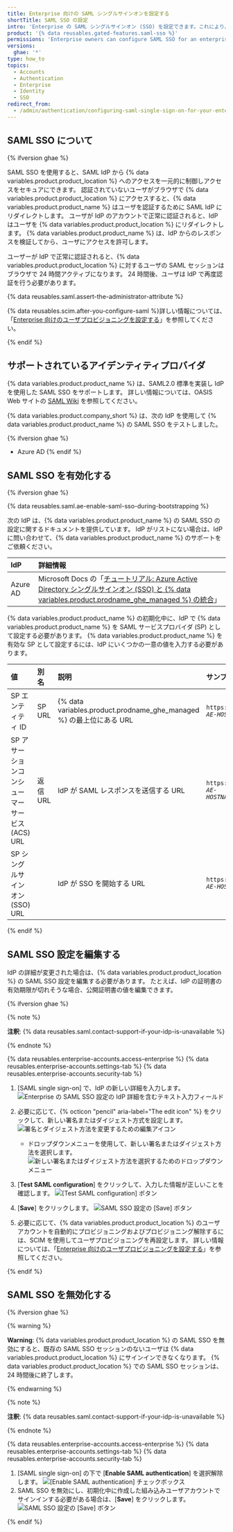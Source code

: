 ```yaml
---
title: Enterprise 向けの SAML シングルサインオンを設定する
shortTitle: SAML SSO の設定
intro: 'Enterprise の SAML シングルサインオン (SSO) を設定できます。これにより、アイデンティティプロバイダ (IdP) を使用して {% data variables.product.product_location %} の認証を一元的に制御できます。'
product: '{% data reusables.gated-features.saml-sso %}'
permissions: 'Enterprise owners can configure SAML SSO for an enterprise on {% data variables.product.product_name %}.'
versions:
  ghae: '*'
type: how_to
topics:
  - Accounts
  - Authentication
  - Enterprise
  - Identity
  - SSO
redirect_from:
  - /admin/authentication/configuring-saml-single-sign-on-for-your-enterprise
---
```


## SAML SSO について

{% ifversion ghae %}

SAML SSO を使用すると、SAML IdP から {% data variables.product.product_location %} へのアクセスを一元的に制御しアクセスをセキュアにできます。 認証されていないユーザがブラウザで {% data variables.product.product_location %} にアクセスすると、{% data variables.product.product_name %} はユーザを認証するために SAML IdP にリダイレクトします。 ユーザが IdP のアカウントで正常に認証されると、IdP はユーザを {% data variables.product.product_location %} にリダイレクトします。 {% data variables.product.product_name %} は、IdP からのレスポンスを検証してから、ユーザにアクセスを許可します。

ユーザーが IdP で正常に認証されると、{% data variables.product.product_location %} に対するユーザの SAML セッションはブラウザで 24 時間アクティブになります。 24 時間後、ユーザは IdP で再度認証を行う必要があります。

{% data reusables.saml.assert-the-administrator-attribute %}

{% data reusables.scim.after-you-configure-saml %}詳しい情報については、「[Enterprise 向けのユーザプロビジョニングを設定する](/admin/authentication/configuring-user-provisioning-for-your-enterprise)」を参照してください。

{% endif %}

## サポートされているアイデンティティプロバイダ

{% data variables.product.product_name %} は、SAML2.0 標準を実装し IdP を使用した SAML SSO をサポートします。 詳しい情報については、OASIS Web サイトの [SAML Wiki](https://wiki.oasis-open.org/security) を参照してください。

{% data variables.product.company_short %} は、次の IdP を使用して {% data variables.product.product_name %} の SAML SSO をテストしました。

{% ifversion ghae %}
- Azure AD
{% endif %}

## SAML SSO を有効化する

{% ifversion ghae %}

{% data reusables.saml.ae-enable-saml-sso-during-bootstrapping %}

次の IdP は、{% data variables.product.product_name %} の SAML SSO の設定に関するドキュメントを提供しています。 IdP がリストにない場合は、IdP に問い合わせて、{% data variables.product.product_name %} のサポートをご依頼ください。

 | IdP      | 詳細情報                                                                                                                                                                                                          |
 |:-------- |:------------------------------------------------------------------------------------------------------------------------------------------------------------------------------------------------------------- |
 | Azure AD | Microsoft Docs の「[チュートリアル: Azure Active Directory シングルサインオン (SSO) と {% data variables.product.prodname_ghe_managed %} の統合](https://docs.microsoft.com/azure/active-directory/saas-apps/github-ae-tutorial)」 |

{% data variables.product.product_name %} の初期化中に、IdP で {% data variables.product.product_name %} を SAML サービスプロバイダ (SP) として設定する必要があります。 {% data variables.product.product_name %} を有効な SP として設定するには、IdP にいくつかの一意の値を入力する必要があります。

| 値                              | 別名     | 説明                                                              | サンプル                      |
|:------------------------------ |:------ |:--------------------------------------------------------------- |:------------------------- |
| SP エンティティ ID                   | SP URL | {% data variables.product.prodname_ghe_managed %} の最上位にある URL | <code>https://<em>YOUR-GITHUB-AE-HOSTNAME</em></code> |
| SP アサーションコンシューマーサービス (ACS) URL | 返信 URL | IdP が SAML レスポンスを送信する URL                                       | <code>https://<em>YOUR-GITHUB-AE-HOSTNAME</em>/saml/consume</code> |
| SP シングルサインオン (SSO) URL         |        | IdP が SSO を開始する URL                                             | <code>https://<em>YOUR-GITHUB-AE-HOSTNAME</em>/sso</code> |

{% endif %}

## SAML SSO 設定を編集する

IdP の詳細が変更された場合は、{% data variables.product.product_location %} の SAML SSO 設定を編集する必要があります。 たとえば、IdP の証明書の有効期限が切れそうな場合、公開証明書の値を編集できます。

{% ifversion ghae %}

{% note %}

**注釈**: {% data reusables.saml.contact-support-if-your-idp-is-unavailable %}

{% endnote %}

{% data reusables.enterprise-accounts.access-enterprise %}
{% data reusables.enterprise-accounts.settings-tab %}
{% data reusables.enterprise-accounts.security-tab %}
1. [SAML single sign-on] で、IdP の新しい詳細を入力します。 ![Enterprise の SAML SSO 設定の IdP 詳細を含むテキスト入力フィールド](/assets/images/help/saml/ae-edit-idp-details.png)
1. 必要に応じて、{% octicon "pencil" aria-label="The edit icon" %} をクリックして、新しい署名またはダイジェスト方式を設定します。 ![署名とダイジェスト方法を変更するための編集アイコン](/assets/images/help/saml/ae-edit-idp-details-edit-signature-and-digest.png)

    - ドロップダウンメニューを使用して、新しい署名またはダイジェスト方法を選択します。 ![新しい署名またはダイジェスト方法を選択するためのドロップダウンメニュー](/assets/images/help/saml/ae-edit-idp-details-edit-signature-and-digest-drop-down-menus.png)
1. [**Test SAML configuration**] をクリックして、入力した情報が正しいことを確認します。 ![[Test SAML configuration] ボタン](/assets/images/help/saml/ae-edit-idp-details-test-saml-configuration.png)
1. [**Save**] をクリックします。 ![SAML SSO 設定の [Save] ボタン](/assets/images/help/saml/ae-edit-idp-details-save.png)
1. 必要に応じて、{% data variables.product.product_location %} のユーザアカウントを自動的にプロビジョニングおよびプロビジョニング解除するには、SCIM を使用してユーザプロビジョニングを再設定します。 詳しい情報については、「[Enterprise 向けのユーザプロビジョニングを設定する](/admin/authentication/configuring-user-provisioning-for-your-enterprise)」を参照してください。

{% endif %}

## SAML SSO を無効化する

{% ifversion ghae %}

{% warning %}

**Warning**: {% data variables.product.product_location %} の SAML SSO を無効にすると、既存の SAML SSO セッションのないユーザは {% data variables.product.product_location %} にサインインできなくなります。 {% data variables.product.product_location %} での SAML SSO セッションは、24 時間後に終了します。

{% endwarning %}

{% note %}

**注釈**: {% data reusables.saml.contact-support-if-your-idp-is-unavailable %}

{% endnote %}

{% data reusables.enterprise-accounts.access-enterprise %}
{% data reusables.enterprise-accounts.settings-tab %}
{% data reusables.enterprise-accounts.security-tab %}
1. [SAML single sign-on] の下で [**Enable SAML authentication**] を選択解除します。 ![[Enable SAML authentication] チェックボックス](/assets/images/help/saml/ae-saml-disabled.png)
1. SAML SSO を無効にし、初期化中に作成した組み込みユーザアカウントでサインインする必要がある場合は、[**Save**] をクリックします。 ![SAML SSO 設定の [Save] ボタン](/assets/images/help/saml/ae-saml-disabled-save.png)

{% endif %}
